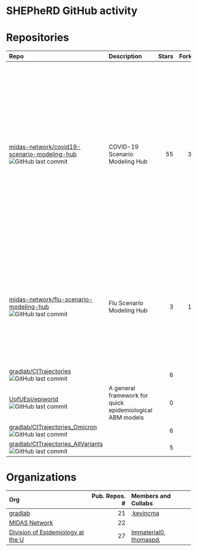 
# SHEPheRD GitHub activity

# Repositories

| Repo                                                                                                                                                                                                                                                  | Description                                              | Stars | Forks | Contributors                                                                                                                                                                                                                                                                                                                                                                                                                                                                                                                                                                                                                                                                                                                                                                                                                                                                                                                                                                                                                                                                                                                                                                                                                                                                                                                                                                                                                                                                                                                                                                                                                                                                                                                                                                                                                                                                                             |
| :---------------------------------------------------------------------------------------------------------------------------------------------------------------------------------------------------------------------------------------------------- | :------------------------------------------------------- | ----: | ----: | :------------------------------------------------------------------------------------------------------------------------------------------------------------------------------------------------------------------------------------------------------------------------------------------------------------------------------------------------------------------------------------------------------------------------------------------------------------------------------------------------------------------------------------------------------------------------------------------------------------------------------------------------------------------------------------------------------------------------------------------------------------------------------------------------------------------------------------------------------------------------------------------------------------------------------------------------------------------------------------------------------------------------------------------------------------------------------------------------------------------------------------------------------------------------------------------------------------------------------------------------------------------------------------------------------------------------------------------------------------------------------------------------------------------------------------------------------------------------------------------------------------------------------------------------------------------------------------------------------------------------------------------------------------------------------------------------------------------------------------------------------------------------------------------------------------------------------------------------------------------------------------------------------- |
| <a href="https://github.com/midas-network/covid19-scenario-modeling-hub" target="_blank">midas-network/covid19-scenario-modeling-hub</a> ![GitHub last commit](https://img.shields.io/github/last-commit/midas-network/covid19-scenario-modeling-hub) | COVID-19 Scenario Modeling Hub                           |    55 |    36 | <a href="https://github.com/LucieContamin" target="_blank">LucieContamin</a>, <a href="https://github.com/shauntruelove" target="_blank">shauntruelove</a>, <a href="https://github.com/lunarmouse" target="_blank">lunarmouse</a>, <a href="https://github.com/csmith701" target="_blank">csmith701</a>, <a href="https://github.com/scc-usc" target="_blank">scc-usc</a>, <a href="https://github.com/harryhoch" target="_blank">harryhoch</a>, <a href="https://github.com/mattk7" target="_blank">mattk7</a>, <a href="https://github.com/hokinus" target="_blank">hokinus</a>, <a href="https://github.com/JohnLevander" target="_blank">JohnLevander</a>, <a href="https://github.com/chenj-uva" target="_blank">chenj-uva</a>, <a href="https://github.com/confunguido" target="_blank">confunguido</a>, <a href="https://github.com/MPS7" target="_blank">MPS7</a>, <a href="https://github.com/tkcy" target="_blank">tkcy</a>, <a href="https://github.com/deankarlen" target="_blank">deankarlen</a>, <a href="https://github.com/erosenstrom" target="_blank">erosenstrom</a>, <a href="https://github.com/mattkinsey" target="_blank">mattkinsey</a>, <a href="https://github.com/aucarter" target="_blank">aucarter</a>, <a href="https://github.com/maa989" target="_blank">maa989</a>, <a href="https://github.com/rborchering" target="_blank">rborchering</a>, <a href="https://github.com/jessica-davis" target="_blank">jessica-davis</a>, <a href="https://github.com/bikaiming93" target="_blank">bikaiming93</a>, <a href="https://github.com/tjhladish" target="_blank">tjhladish</a>, <a href="https://github.com/jlessler" target="_blank">jlessler</a>, <a href="https://github.com/wgvanpanhuis" target="_blank">wgvanpanhuis</a>, <a href="https://github.com/itsyosef" target="_blank">itsyosef</a>, <a href="https://github.com/ddesroches" target="_blank">ddesroches</a> |
| <a href="https://github.com/midas-network/flu-scenario-modeling-hub" target="_blank">midas-network/flu-scenario-modeling-hub</a> ![GitHub last commit](https://img.shields.io/github/last-commit/midas-network/flu-scenario-modeling-hub)             | Flu Scenario Modeling Hub                                |     3 |    18 | <a href="https://github.com/LucieContamin" target="_blank">LucieContamin</a>, <a href="https://github.com/sbents" target="_blank">sbents</a>, <a href="https://github.com/shauntruelove" target="_blank">shauntruelove</a>, <a href="https://github.com/fardadhp" target="_blank">fardadhp</a>, <a href="https://github.com/aperofsky" target="_blank">aperofsky</a>, <a href="https://github.com/MPS7" target="_blank">MPS7</a>, <a href="https://github.com/whit1951" target="_blank">whit1951</a>, <a href="https://github.com/bikaiming93" target="_blank">bikaiming93</a>, <a href="https://github.com/chenj-uva" target="_blank">chenj-uva</a>, <a href="https://github.com/maa989" target="_blank">maa989</a>, <a href="https://github.com/mattk7" target="_blank">mattk7</a>, <a href="https://github.com/srinivvenkat" target="_blank">srinivvenkat</a>, <a href="https://github.com/scc-usc" target="_blank">scc-usc</a>, <a href="https://github.com/confunguido" target="_blank">confunguido</a>, <a href="https://github.com/jturtle" target="_blank">jturtle</a>, <a href="https://github.com/jessica-davis" target="_blank">jessica-davis</a>                                                                                                                                                                                                                                                                                                                                                                                                                                                                                                                                                                                                                                                                                                                                             |
| <a href="https://github.com/gradlab/CtTrajectories" target="_blank">gradlab/CtTrajectories</a> ![GitHub last commit](https://img.shields.io/github/last-commit/gradlab/CtTrajectories)                                                                |                                                          |     6 |     3 | <a href="https://github.com/skissler" target="_blank">skissler</a>                                                                                                                                                                                                                                                                                                                                                                                                                                                                                                                                                                                                                                                                                                                                                                                                                                                                                                                                                                                                                                                                                                                                                                                                                                                                                                                                                                                                                                                                                                                                                                                                                                                                                                                                                                                                                                       |
| <a href="https://github.com/UofUEpi/epiworld" target="_blank">UofUEpi/epiworld</a> ![GitHub last commit](https://img.shields.io/github/last-commit/UofUEpi/epiworld)                                                                                  | A general framework for quick epidemiological ABM models |     0 |     0 | <a href="https://github.com/gvegayon" target="_blank">gvegayon</a>                                                                                                                                                                                                                                                                                                                                                                                                                                                                                                                                                                                                                                                                                                                                                                                                                                                                                                                                                                                                                                                                                                                                                                                                                                                                                                                                                                                                                                                                                                                                                                                                                                                                                                                                                                                                                                       |
| <a href="https://github.com/gradlab/CtTrajectories_Omicron" target="_blank">gradlab/CtTrajectories\_Omicron</a> ![GitHub last commit](https://img.shields.io/github/last-commit/gradlab/CtTrajectories_Omicron)                                       |                                                          |     6 |     0 | <a href="https://github.com/jameshay218" target="_blank">jameshay218</a>, <a href="https://github.com/skissler" target="_blank">skissler</a>                                                                                                                                                                                                                                                                                                                                                                                                                                                                                                                                                                                                                                                                                                                                                                                                                                                                                                                                                                                                                                                                                                                                                                                                                                                                                                                                                                                                                                                                                                                                                                                                                                                                                                                                                             |
| <a href="https://github.com/gradlab/CtTrajectories_AllVariants" target="_blank">gradlab/CtTrajectories\_AllVariants</a> ![GitHub last commit](https://img.shields.io/github/last-commit/gradlab/CtTrajectories_AllVariants)                           |                                                          |     5 |     0 | <a href="https://github.com/skissler" target="_blank">skissler</a>                                                                                                                                                                                                                                                                                                                                                                                                                                                                                                                                                                                                                                                                                                                                                                                                                                                                                                                                                                                                                                                                                                                                                                                                                                                                                                                                                                                                                                                                                                                                                                                                                                                                                                                                                                                                                                       |

# Organizations

| Org                                                                                        | Pub. Repos. \# | Members and Collabs                                                                                                                           |
| :----------------------------------------------------------------------------------------- | -------------: | :-------------------------------------------------------------------------------------------------------------------------------------------- |
| <a href="https://github.com/gradlab" target="_blank">gradlab</a>                           |             21 | ,<a href="https://github.com/kevincma" target="_blank">kevincma</a>                                                                           |
| <a href="https://github.com/midas-network" target="_blank">MIDAS Network</a>               |             22 |                                                                                                                                               |
| <a href="https://github.com/UofUEpi" target="_blank">Division of Epidemiology at the U</a> |             27 | <a href="https://github.com/Immaterial0" target="_blank">Immaterial0</a>, <a href="https://github.com/thomaspd" target="_blank">thomaspd</a>, |
